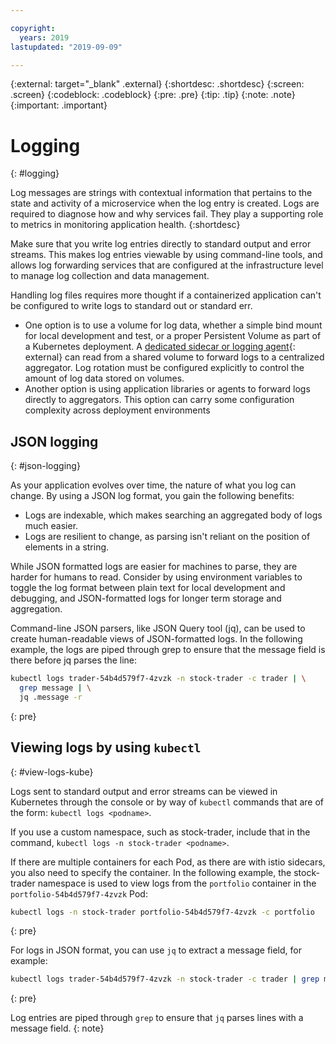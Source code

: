 ```yaml
---

copyright:
  years: 2019
lastupdated: "2019-09-09"

---
```


{:external: target="_blank" .external}
{:shortdesc: .shortdesc}
{:screen: .screen}
{:codeblock: .codeblock}
{:pre: .pre}
{:tip: .tip}
{:note: .note}
{:important: .important}

# Logging
{: #logging}

Log messages are strings with contextual information that pertains to the state and activity of a microservice when the log entry is created. Logs are required to diagnose how and why services fail. They play a supporting role to metrics in monitoring application health.
{:shortdesc}

Make sure that you write log entries directly to standard output and error streams. This makes log entries viewable by using command-line tools, and allows log forwarding services that are configured at the infrastructure level to manage log collection and data management.

Handling log files requires more thought if a containerized application can't be configured to write logs to standard out or standard err.

* One option is to use a volume for log data, whether a simple bind mount for local development and test, or a proper Persistent Volume as part of a Kubernetes deployment. A [dedicated sidecar or logging agent](https://kubernetes.io/docs/concepts/cluster-administration/logging/#sidecar-container-with-a-logging-agent){: external} can read from a shared volume to forward logs to a centralized aggregator. Log rotation must be configured explicitly to control the amount of log data stored on volumes.
* Another option is using application libraries or agents to forward logs directly to aggregators. This option can carry some configuration complexity across deployment environments

## JSON logging
{: #json-logging}

As your application evolves over time, the nature of what you log can change. By using a JSON log format, you gain the following benefits:

* Logs are indexable, which makes searching an aggregated body of logs much easier.
* Logs are resilient to change, as parsing isn't reliant on the position of elements in a string.

While JSON formatted logs are easier for machines to parse, they are harder for humans to read. Consider by using environment variables to toggle the log format between plain text for local development and debugging, and JSON-formatted logs for longer term storage and aggregation.

Command-line JSON parsers, like JSON Query tool (jq), can be used to create human-readable views of JSON-formatted logs. In the following example, the logs are piped through grep to ensure that the message field is there before jq parses the line:

```bash
kubectl logs trader-54b4d579f7-4zvzk -n stock-trader -c trader | \
  grep message | \
  jq .message -r
```
{: pre}

## Viewing logs by using `kubectl`
{: #view-logs-kube}

Logs sent to standard output and error streams can be viewed in Kubernetes through the console or by way of `kubectl` commands that are of the form: `kubectl logs <podname>`.

If you use a custom namespace, such as stock-trader, include that in the command, `kubectl logs -n stock-trader <podname>`.

If there are multiple containers for each Pod, as there are with istio sidecars, you also need to specify the container. In the following example, the stock-trader namespace is used to view logs from the `portfolio` container in the `portfolio-54b4d579f7-4zvzk` Pod:

```bash
kubectl logs -n stock-trader portfolio-54b4d579f7-4zvzk -c portfolio
```
{: pre}

For logs in JSON format, you can use `jq` to extract a message field, for example:

```bash
kubectl logs trader-54b4d579f7-4zvzk -n stock-trader -c trader | grep message | jq .message -r
```
{: pre}

Log entries are piped through `grep` to ensure that `jq` parses lines with a message field.
{: note}
